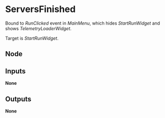 # ServersFinished
Bound to *RunClicked* event in *MainMenu*, which hides *StartRunWidget*
and shows *TelemetryLoaderWidget*.  

Target is *StartRunWidget*.  

## Node

## Inputs
**None**

## Outputs
**None**